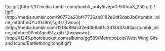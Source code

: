 <span class="team one">
![cj gif](http://37.media.tumblr.com/tumblr_m4y5iveprl1r9i0fuo3_250.gif)
![gif](http://media.tumblr.com/90772e20bf47736ab8182e6df2dab3b6/tumblr_inline_mt3nfmQYUX1s9rnjf.gif)
</span>	
<span class="team two">
![twooo](http://media.tumblr.com/12f8c89a532e40b9a81c3d13437a93ac/tumblr_inline_mfybce0Pmb1qed51z.gif)
![twowowo](http://i1245.photobucket.com/albums/gg589/MetropoLois/West Wing Gifs and Icons/Bartletbringitongif.gif)
</span>
<span class="team three">

</span>